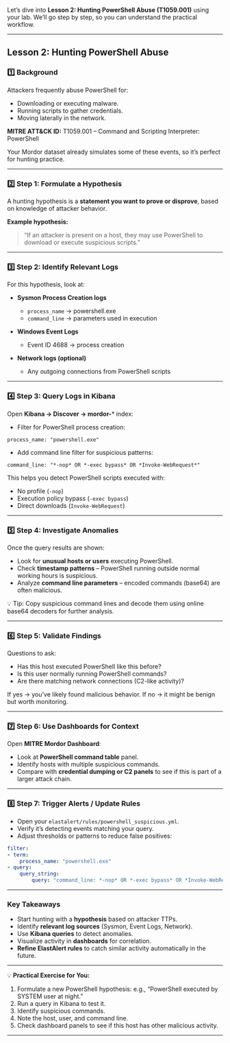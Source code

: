 Let’s dive into **Lesson 2: Hunting PowerShell Abuse (T1059.001)** using your lab. We’ll go step by step, so you can understand the practical workflow.

---

## **Lesson 2: Hunting PowerShell Abuse**

### 1️⃣ Background

Attackers frequently abuse PowerShell for:

* Downloading or executing malware.
* Running scripts to gather credentials.
* Moving laterally in the network.

**MITRE ATT&CK ID:** T1059.001 – Command and Scripting Interpreter: PowerShell

Your Mordor dataset already simulates some of these events, so it’s perfect for hunting practice.

---

### 2️⃣ Step 1: Formulate a Hypothesis

A hunting hypothesis is a **statement you want to prove or disprove**, based on knowledge of attacker behavior.

**Example hypothesis:**

> “If an attacker is present on a host, they may use PowerShell to download or execute suspicious scripts.”

---

### 3️⃣ Step 2: Identify Relevant Logs

For this hypothesis, look at:

* **Sysmon Process Creation logs**

  * `process_name` → powershell.exe
  * `command_line` → parameters used in execution
* **Windows Event Logs**

  * Event ID 4688 → process creation
* **Network logs (optional)**

  * Any outgoing connections from PowerShell scripts

---

### 4️⃣ Step 3: Query Logs in Kibana

Open **Kibana → Discover → mordor-*** index:

* Filter for PowerShell process creation:

```text
process_name: "powershell.exe"
```

* Add command line filter for suspicious patterns:

```text
command_line: "*-nop* OR *-exec bypass* OR *Invoke-WebRequest*"
```

This helps you detect PowerShell scripts executed with:

* No profile (`-nop`)
* Execution policy bypass (`-exec bypass`)
* Direct downloads (`Invoke-WebRequest`)

---

### 5️⃣ Step 4: Investigate Anomalies

Once the query results are shown:

* Look for **unusual hosts or users** executing PowerShell.
* Check **timestamp patterns** – PowerShell running outside normal working hours is suspicious.
* Analyze **command line parameters** – encoded commands (base64) are often malicious.

💡 Tip: Copy suspicious command lines and decode them using online base64 decoders for further analysis.

---

### 6️⃣ Step 5: Validate Findings

Questions to ask:

* Has this host executed PowerShell like this before?
* Is this user normally running PowerShell commands?
* Are there matching network connections (C2-like activity)?

If yes → you’ve likely found malicious behavior.
If no → it might be benign but worth monitoring.

---

### 7️⃣ Step 6: Use Dashboards for Context

Open **MITRE Mordor Dashboard**:

* Look at **PowerShell command table** panel.
* Identify hosts with multiple suspicious commands.
* Compare with **credential dumping or C2 panels** to see if this is part of a larger attack chain.

---

### 8️⃣ Step 7: Trigger Alerts / Update Rules

* Open your `elastalert/rules/powershell_suspicious.yml`.
* Verify it’s detecting events matching your query.
* Adjust thresholds or patterns to reduce false positives:

```yaml
filter:
- term:
    process_name: "powershell.exe"
- query:
    query_string:
        query: "command_line: *-nop* OR *-exec bypass* OR *Invoke-WebRequest*"
```

---

###  Key Takeaways

* Start hunting with a **hypothesis** based on attacker TTPs.
* Identify **relevant log sources** (Sysmon, Event Logs, Network).
* Use **Kibana queries** to detect anomalies.
* Visualize activity in **dashboards** for correlation.
* **Refine ElastAlert rules** to catch similar activity automatically in the future.

---

💡 **Practical Exercise for You:**

1. Formulate a new PowerShell hypothesis: e.g., “PowerShell executed by SYSTEM user at night.”
2. Run a query in Kibana to test it.
3. Identify suspicious commands.
4. Note the host, user, and command line.
5. Check dashboard panels to see if this host has other malicious activity.

---

